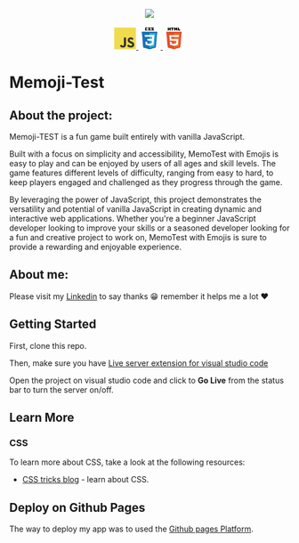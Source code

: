<p align="center"><img src="https://i.imgur.com/ZJ35ZoW.png" width="400"></p>
<p align="center">   <a href="https://developer.mozilla.org/en-US/docs/Web/JavaScript" target="_blank" rel="noreferrer"> <img src="https://raw.githubusercontent.com/devicons/devicon/master/icons/javascript/javascript-original.svg" alt="javascript" width="40" height="40"/> </a>   
<a href="https://www.w3schools.com/css/" target="_blank" rel="noreferrer"> <img src="https://raw.githubusercontent.com/devicons/devicon/master/icons/css3/css3-original-wordmark.svg" alt="css3" width="40" height="40"/> </a> <a href="https://www.w3.org/html/" target="_blank" rel="noreferrer"> <img src="https://raw.githubusercontent.com/devicons/devicon/master/icons/html5/html5-original-wordmark.svg" alt="html5" width="40" height="40"/> </a> </p>

# Memoji-Test

## About the project:

Memoji-TEST is a fun game built entirely with vanilla JavaScript. 

Built with a focus on simplicity and accessibility, MemoTest with Emojis is easy to play and can be enjoyed by users of all ages and skill levels. The game features different levels of difficulty, ranging from easy to hard, to keep players engaged and challenged as they progress through the game.

By leveraging the power of JavaScript, this project demonstrates the versatility and potential of vanilla JavaScript in creating dynamic and interactive web applications. Whether you're a beginner JavaScript developer looking to improve your skills or a seasoned developer looking for a fun and creative project to work on, MemoTest with Emojis is sure to provide a rewarding and enjoyable experience.

## About me:

Please visit my [Linkedin](https://www.linkedin.com/in/arenadaiana/) to say thanks 	:grin: remember it helps me a lot ♥


## Getting Started

First, clone this repo.

Then, make sure you have [Live server extension for visual studio code](https://marketplace.visualstudio.com/items?itemName=ritwickdey.LiveServer)

Open the project on visual studio code and click to **Go Live** from the status bar to turn the server on/off.


## Learn More

### CSS

To learn more about CSS, take a look at the following resources:

- [CSS tricks blog](https://css-tricks.com/) - learn about CSS.



## Deploy on Github Pages

The way to deploy my app was to used the [Github pages Platform](https://docs.github.com/es/pages).




